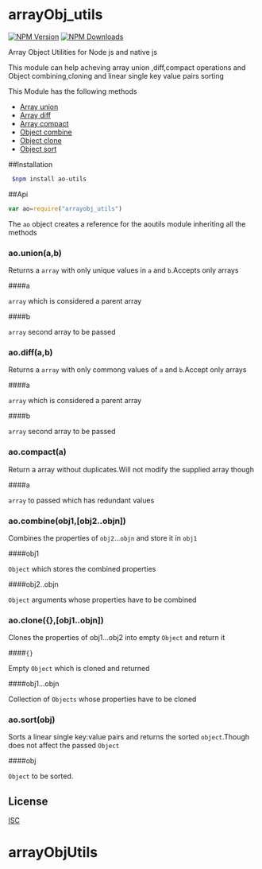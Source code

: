 # arrayObj_utils

[![NPM Version][npm-image]][npm-url]
[![NPM Downloads][downloads-image]][downloads-url]

Array Object Utilities for Node js and native js 

This module can help acheving array union ,diff,compact operations and Object combining,cloning and linear single key value pairs sorting

This Module has the following methods

 * [Array union](#aounionab)
 * [Array diff](#aodiffab)
 * [Array compact](#aocompacta)
 * [Object combine](#aocombineobj1obj2)
 * [Object clone](#aoclone{}obj1)
 * [Object sort](#aosortobj)

##Installation

```sh 
 $npm install ao-utils
```

##Api
```js
var ao=require("arrayobj_utils")
```

The `ao` object creates a reference for the aoutils module inheriting all the methods

### ao.union(a,b)

Returns a `array` with only unique values in `a` and `b`.Accepts only arrays

####a

`array` which is considered a parent array

####b

`array` second array to be passed

### ao.diff(a,b)

Returns a `array` with only commong values of `a` and `b`.Accept only arrays

####a

`array` which is considered a parent array

####b

`array` second array to be passed

### ao.compact(a)

Return a array without duplicates.Will not modify the supplied array though

####a

`array` to passed which has redundant values

### ao.combine(obj1,[obj2..objn])

Combines the properties of `obj2`...`objn` and store it in `obj1`

####obj1

`Object` which stores the combined properties

####obj2..objn

`Object` arguments whose properties have to be combined

### ao.clone({},[obj1..objn])

Clones the properties of obj1...obj2 into empty `Object` and return it

####`{}`

Empty `Object` which is cloned and returned

####obj1...objn

Collection of `Objects` whose properties have to be cloned

### ao.sort(obj)

Sorts a linear single key:value pairs and returns the sorted `object`.Though does not affect the passed `Object`

####obj

`Object` to be sorted.

## License

[ISC](LICENSE)

[npm-image]: https://img.shields.io/npm/v/arrayobj_utils.svg
[npm-url]: https://npmjs.org/package/arrayObj_utils
[downloads-image]: https://img.shields.io/npm/dm/arrayObj_utils.svg
[downloads-url]: https://npmjs.org/package/arrayObj_utils
# arrayObjUtils
